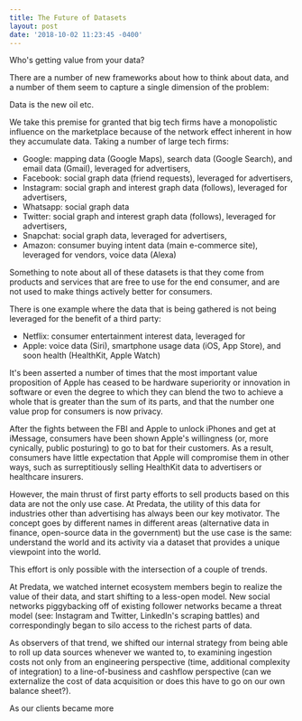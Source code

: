 ```yaml
---
title: The Future of Datasets
layout: post
date: '2018-10-02 11:23:45 -0400'
---
```


Who's getting value from your data?

There are a number of new frameworks about how to think about data, and a number of them seem to capture a single dimension of the problem:

Data is the new oil
etc.

We take this premise for granted that big tech firms have a monopolistic influence on the marketplace because of the network effect inherent in how they accumulate data. Taking a number of large tech firms:
- Google: mapping data (Google Maps), search data (Google Search), and email data (Gmail), leveraged for advertisers,
- Facebook: social graph data (friend requests), leveraged for advertisers,
- Instagram: social graph and interest graph data (follows), leveraged for advertisers,
- Whatsapp: social graph data
- Twitter: social graph and interest graph data (follows), leveraged for advertisers,
- Snapchat: social graph data, leveraged for advertisers,
- Amazon: consumer buying intent data (main e-commerce site), leveraged for vendors, voice data (Alexa)

Something to note about all of these datasets is that they come from products and services that are free to use for the end consumer, and are not used to make things actively better for consumers.

There is one example where the data that is being gathered is not being leveraged for the benefit of a third party:
- Netflix: consumer entertainment interest data, leveraged for 
- Apple: voice data (Siri), smartphone usage data (iOS, App Store), and soon health (HealthKit, Apple Watch)

It's been asserted a number of times that the most important value proposition of Apple has ceased to be hardware superiority or innovation in software or even the degree to which they can blend the two to achieve a whole that is greater than the sum of its parts, and that the number one value prop for consumers is now privacy.

After the fights between the FBI and Apple to unlock iPhones and get at iMessage, consumers have been shown Apple's willingness (or, more cynically, public posturing) to go to bat for their customers. As a result, consumers have little expectation that Apple will compromise them in other ways, such as surreptitiously selling HealthKit data to advertisers or healthcare insurers.

However, the main thrust of first party efforts to sell products based on this data are not the only use case. At Predata, the utility of this data for industries other than advertising has always been our key motivator. The concept goes by different names in different areas (alternative data in finance, open-source data in the government) but the use case is the same: understand the world and its activity via a dataset that provides a unique viewpoint into the world.

This effort is only possible with the intersection of a couple of trends.

At Predata, we watched internet ecosystem members begin to realize the value of their data, and start shifting to a less-open model. New social networks piggybacking off of existing follower networks became a threat model (see:  Instagram and Twitter, LinkedIn's scraping battles) and correspondingly began to silo access to the richest parts of data.

As observers of that trend, we shifted our internal strategy from being able to roll up data sources whenever we wanted to, to examining ingestion costs not only from an engineering perspective (time, additional complexity of integration) to a line-of-business and cashflow perspective (can we externalize the cost of data acquisition or does this have to go on our own balance sheet?).

As our clients became more